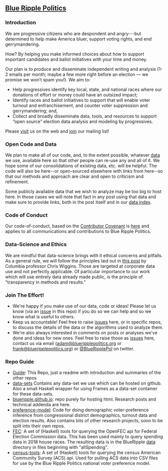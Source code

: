 ## [Blue Ripple Politics](https://blueripplepolitics.org/) 

### Introduction
We are progressive citizens who are despondent and 
angry---but determined to help make America bluer,
support voting rights, and end gerrymandering.

How? By helping you make informed choices about how to 
support important candidates and ballot initiatives with your time and money.

Our plan is to produce and disseminate independent writing and analysis 
(1-2 emails per month; maybe a few more right before an election — we promise we won’t spam you!). 
We aim to:

- Help progressives identify key local, state, and national races 
where our donations of effort or money could have an outsized impact;
- Identify races and ballot initiatives to support that will enable 
voter turnout and enfranchisement, and counter voter suppression and gerrymandering; and,
- Collect and broadly disseminate data, tools,
and resources to support “open source” election data analysis and modeling by progressives.

Please [visit](https://blueripplepolitics.org/) us on the web and [join](http://eepurl.com/gzmeQ5) our mailing list!

### Open Code and Data
We plan to make all of our code, and, to the extent possible, 
whatever [data](https://github.com/blueripple/Guide/blob/master/dataIndex.md) 
we use, available here
so that other people can re-use any and all of it.  We hope some of our consolidations
of existing data, etc. will be helpful.  The code will also be here--or open-sourced
elsewhere with links from here--so that our methods and approach are clear and open
to criticism and refinement.

Some publicly available data that we wish to analyze may be too big to host here. In 
those cases we will note that fact in any post using that data and make sure to provide links,
both in the post itself and in our 
[data index](https://github.com/blueripple/Guide/blob/master/dataIndex.md).

### Code of Conduct
Our code-of-conduct, based on the 
[Contributor Covenant](https://www.contributor-covenant.org/) is 
[here](https://github.com/blueripple/Guide/blob/master/CODE_OF_CONDUCT.md)
and applies to all communications and contributions to Blue Ripple Politics.

### Data-Science and Ethics
We are mindful that data-science brings with it ethical concerns and pitfalls.  As 
a general rule, we will follow the principles laid out in 
[this post](https://datascience.columbia.edu/ethical-principles-okrs-and-kpis-what-youtube-and-facebook-could-learn-tukey)
by Columbia professor Chris Wiggins. Those are targeted at corporate data use and not
perfectly applicable. Of particular importance to our work which will use
entirely data already made public, is the principle of "transparency in methods and results." 

### Join The Effort!
- We're happy if you make use of our data, code or ideas! Please let us
know (via an [issue](https://github.com/blueripple/Guide/issues) 
in this repo) 
if you do so we can help and so we know what is useful to others.
- Keep us accountable!  Feel free to raise 
[issues](https://github.com/blueripple/Guide/issues) here,
or in specific repos, to discuss the details
of the data or the algorithms used to analyze them.
- We're also always interested in comments on posts or analyses we've done
and ideas for new ones.  Feel free to raise those as 
[issues](https://github.com/blueripple/Guide/issues) here, contact 
us via email 
(adam@blueripplepolitics.org or frank@blueripplepolitics.org) or 
[@BlueRipplePol](https://twitter.com/BlueRipplePol) on twitter.

### Repo Guide
- [Guide](https://github.com/blueripple/Guide): 
This Repo, just a readme with introduction and summaries of the other repos
- [data-sets](https://github.com/blueripple/data-sets)
Contains any data-set we use which can be hosted on github.  Also a small Haskell
wrapper for using Frames as a data-set container for these data-sets.
- [blueripple.github.io](https://github.com/blueripple/blueripple.github.io): 
repo purely for hosting html. Research posts and technical addenda are here.
- [preference-model](https://github.com/blueripple/preference-model):
Code for doing demographic voter-preference inference from 
congressional district demographics, turnout data and election results.
Also contains bits of other research projects, soon to be split into 
their own repos.
- [FEC](https://github.com/blueripple/FEC): 
A set of (Haskell) tools for querying the OpenFEC api for Federal
Election Commission data.  This has been used mainly to query spending data
in 2018 house races.  The resulting data is in the 
BlueRipple [data](https://github.com/blueripple/BlueRipple/tree/master/data)
directory in files beginning with "allSpending".
- [census-tools](https://github.com/blueripple/census-tools): A set of (Haskell)
tools for querying the census American Community Survey (ACS) api.  Used for
pulling ACS data into CSV files for use by the Blue Ripple Politics national
voter preference model. 

